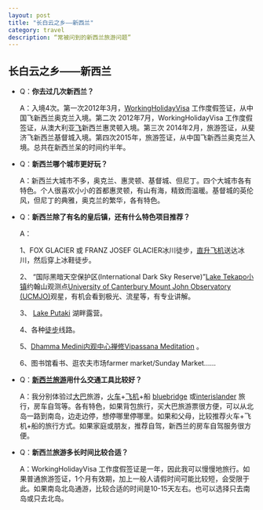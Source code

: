 ```yaml
---
layout: post
title: "长白云之乡——新西兰"
category: travel
description: “常被问到的新西兰旅游问题”
---
```

## 长白云之乡——新西兰

  

 
- Q：**你去过几次新西兰？**

   A：入境4次。第一次2012年3月，[WorkingHolidayVisa](https://www.immigration.govt.nz/new-zealand-visas/apply-for-a-visa/about-visa/china-working-holiday-visa) 工作度假签证，从中国飞新西兰奥克兰入境。第二次 2012年7月，WorkingHolidayVisa 工作度假签证，从澳大利亚[飞](http://www.iqiyi.com/v_19rrhgzu0s.html)新西兰惠灵顿入境。第三次 2014年2月，旅游签证，从斐济飞新西兰基督城入境。第四次2015年，旅游签证，从中国飞新西兰奥克兰入境。总共在新西兰呆的时间约半年。
 
- Q：**新西兰哪个城市更好玩？**

  A：新西兰大城市不多，奥克兰、惠灵顿、基督城、但尼丁。四个大城市各有特色。个人很喜欢小小的首都惠灵顿，有山有海，精致而温暖。基督城的英伦风，但尼丁的典雅，奥克兰的繁华，各有特色。


- Q：**新西兰除了有名的皇后镇，还有什么特色项目推荐？**

  A：

   1、FOX GLACIER 或 FRANZ JOSEF GLACIER冰川徒步，[直升飞机](http://www.glacierhelicopters.co.nz/fox-glacier/)送达冰川，然后穿上冰鞋徒步。  

   2、 “国际黑暗天空保护区(International Dark Sky Reserve)”[Lake Tekapo小镇](https://en.wikipedia.org/wiki/Lake_Tekapo_(town))约翰山观测点[University of Canterbury Mount John Observatory (UCMJO)](https://en.wikipedia.org/wiki/Mount_John_University_Observatory)观星，有机会看到极光、流星等，有专业讲解。

   3、 [Lake Putaki](https://en.wikipedia.org/wiki/Lake_Pukaki) 湖畔露营。

   4、各种[徒步](http://production-editors.newzealand.com/travel/library/a75161_6.pdf)线路。

   5、[Dhamma Medini内观中心禅修Vipassana Meditation](http://medini.dhamma.org) 。

   6、图书馆看书、逛农夫市场farmer market/Sunday Market......

-  Q：**[新西兰旅游](http://www.newzealand.com/cn/)用什么交通工具比较好？**

   A：我分别体验过[大巴](http://nakedbus.com/nz/home/)旅游，[火车](http://www.railnewzealand.com)+[飞机](https://www.airnewzealand.cn/home)+船 [bluebridge](http://www.bluebridge.co.nz/) 或[interislander](https://www.interislander.co.nz/) 旅行，房车自驾等。各有特色，如果背包旅行，买大巴旅游票很方便，可以从北岛一路到南岛，边走边停，想停哪里停哪里。如果和父母，比较推荐火车+飞机+船的旅行方式。如果家庭或朋友，推荐自驾，新西兰的房车自驾服务很方便。
 
- Q：**新西兰旅游多长时间比较合适？**

   A：WorkingHolidayVisa 工作度假签证是一年，因此我可以慢慢地旅行。如果普通旅游签证，1个月有效期，加上一般人请假时间可能比较短，会受限于此。如果南岛北岛通游，比较合适的时间是10-15天左右。也可以选择只去南岛或只去北岛。
 
 
